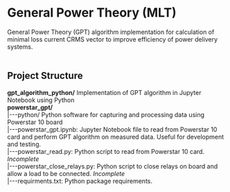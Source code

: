 # General Power Theory (MLT)
General Power Theory (GPT) algorithm implementation for calculation of minimal loss current CRMS vector to improve efficiency of power delivery systems.
<br>
<br>

## Project Structure
<b>gpt_algorithm_python/</b> Implementation of GPT algorithm in Jupyter Notebook using Python<br>
<b>powerstar_gpt/</b><br>
|---python/ Python software for capturing and processing data using Powerstar 10 board<br>
    |---powerstar_gpt.ipynb: Jupyter Notebook file to read from Powerstar 10 card and perform GPT algorithm on measured data. Useful for development and testing.<br>
    |---powerstar_read.py: Python script to read from Powerstar 10 card. *Incomplete* <br>
    |---powerstar_close_relays.py: Python script to close relays on board and allow a load to be connected. *Incomplete* <br>
    |---requirments.txt: Python package requirements.
